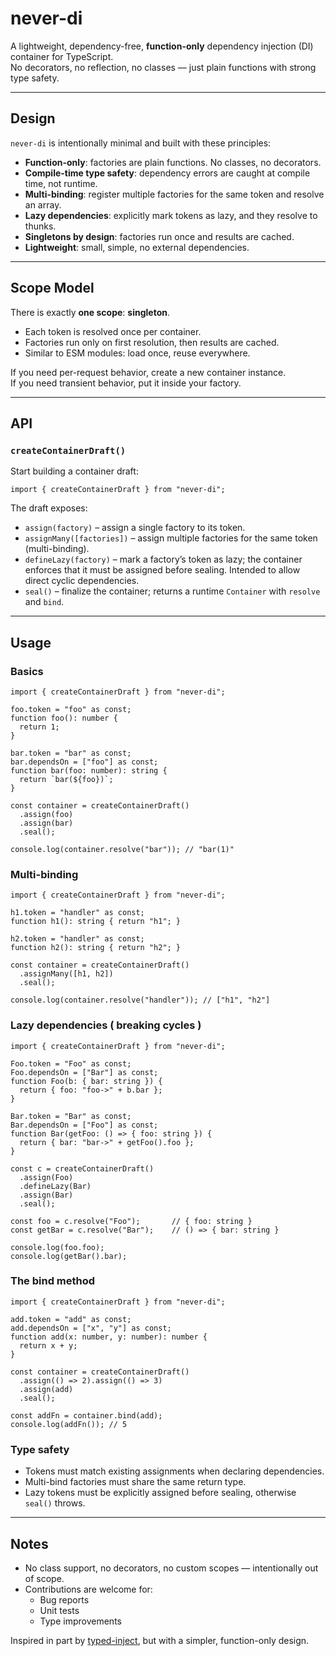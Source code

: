 # never-di

A lightweight, dependency-free, **function-only** dependency injection (DI) container for TypeScript.  
No decorators, no reflection, no classes — just plain functions with strong type safety.

---

## Design

`never-di` is intentionally minimal and built with these principles:

- **Function-only**: factories are plain functions. No classes, no decorators.
- **Compile-time type safety**: dependency errors are caught at compile time, not runtime.
- **Multi-binding**: register multiple factories for the same token and resolve an array.
- **Lazy dependencies**: explicitly mark tokens as lazy, and they resolve to thunks.
- **Singletons by design**: factories run once and results are cached.
- **Lightweight**: small, simple, no external dependencies.

---

## Scope Model

There is exactly **one scope**: **singleton**.

- Each token is resolved once per container.
- Factories run only on first resolution, then results are cached.
- Similar to ESM modules: load once, reuse everywhere.

If you need per-request behavior, create a new container instance.  
If you need transient behavior, put it inside your factory.

---

## API

### `createContainerDraft()`

Start building a container draft:

```
import { createContainerDraft } from "never-di";
```

The draft exposes:

- `assign(factory)` – assign a single factory to its token.
- `assignMany([factories])` – assign multiple factories for the same token (multi-binding).
- `defineLazy(factory)` – mark a factory’s token as lazy; the container enforces that it must be assigned before sealing. Intended to allow direct cyclic dependencies.
- `seal()` – finalize the container; returns a runtime `Container` with `resolve` and `bind`.

---

## Usage

### Basics

```
import { createContainerDraft } from "never-di";

foo.token = "foo" as const;
function foo(): number {
  return 1;
}

bar.token = "bar" as const;
bar.dependsOn = ["foo"] as const;
function bar(foo: number): string {
  return `bar(${foo})`;
}

const container = createContainerDraft()
  .assign(foo)
  .assign(bar)
  .seal();

console.log(container.resolve("bar")); // "bar(1)"
```

### Multi-binding

```
import { createContainerDraft } from "never-di";

h1.token = "handler" as const;
function h1(): string { return "h1"; }

h2.token = "handler" as const;
function h2(): string { return "h2"; }

const container = createContainerDraft()
  .assignMany([h1, h2])
  .seal();

console.log(container.resolve("handler")); // ["h1", "h2"]
```

### Lazy dependencies ( breaking cycles )

```
import { createContainerDraft } from "never-di";

Foo.token = "Foo" as const;
Foo.dependsOn = ["Bar"] as const;
function Foo(b: { bar: string }) {
  return { foo: "foo->" + b.bar };
}

Bar.token = "Bar" as const;
Bar.dependsOn = ["Foo"] as const;
function Bar(getFoo: () => { foo: string }) {
  return { bar: "bar->" + getFoo().foo };
}

const c = createContainerDraft()
  .assign(Foo)
  .defineLazy(Bar)
  .assign(Bar)
  .seal();

const foo = c.resolve("Foo");       // { foo: string }
const getBar = c.resolve("Bar");    // () => { bar: string }

console.log(foo.foo);
console.log(getBar().bar);
```

### The bind method

```
import { createContainerDraft } from "never-di";

add.token = "add" as const;
add.dependsOn = ["x", "y"] as const;
function add(x: number, y: number): number {
  return x + y;
}

const container = createContainerDraft()
  .assign(() => 2).assign(() => 3)
  .assign(add)
  .seal();

const addFn = container.bind(add);
console.log(addFn()); // 5
```

### Type safety

- Tokens must match existing assignments when declaring dependencies.
- Multi-bind factories must share the same return type.
- Lazy tokens must be explicitly assigned before sealing, otherwise `seal()` throws.

---

## Notes

- No class support, no decorators, no custom scopes — intentionally out of scope.
- Contributions are welcome for:
  - Bug reports
  - Unit tests
  - Type improvements

Inspired in part by [typed-inject](https://github.com/nicojs/typed-inject), but with a simpler, function-only design.
